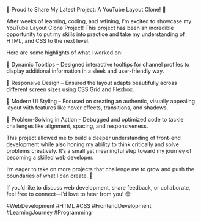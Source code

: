 🎉 Proud to Share My Latest Project: A YouTube Layout Clone! 🎉

After weeks of learning, coding, and refining, I’m excited to showcase my YouTube Layout Clone Project! This project has been an incredible opportunity to put my skills into practice and take my understanding of HTML, and CSS to the next level.

Here are some highlights of what I worked on:

🌟 Dynamic Tooltips – Designed interactive tooltips for channel profiles to display additional information in a sleek and user-friendly way.

🌟 Responsive Design – Ensured the layout adapts beautifully across different screen sizes using CSS Grid and Flexbox.

🌟 Modern UI Styling – Focused on creating an authentic, visually appealing layout with features like hover effects, transitions, and shadows.

🌟 Problem-Solving in Action – Debugged and optimized code to tackle challenges like alignment, spacing, and responsiveness.

This project allowed me to build a deeper understanding of front-end development while also honing my ability to think critically and solve problems creatively. It’s a small yet meaningful step toward my journey of becoming a skilled web developer.

I’m eager to take on more projects that challenge me to grow and push the boundaries of what I can create. 🚀

If you’d like to discuss web development, share feedback, or collaborate, feel free to connect—I’d love to hear from you! 😊

#WebDevelopment #HTML #CSS #FrontendDevelopment #LearningJourney #Programming
